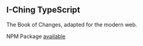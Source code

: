 ## I-Ching TypeScript

The Book of Changes, adapted for the modern web.

NPM Package [available](https://www.npmjs.com/package/i-ching-ts)
